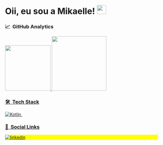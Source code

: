 # Oii, eu sou a Mikaelle! <img src="https://raw.githubusercontent.com/kaueMarques/kaueMarques/master/hi.gif" width="30" height="30"/> 
 

### 📈 &nbsp;GitHub Analytics
<div align="left">
  <a href="https://github.com/mikaelleps">
  <img height="150em" src="https://github-readme-stats.vercel.app/api?username=mikaelleps&show_icons=true&theme=dracula&include_all_commits=true&count_private=true"/>
  <img height="180em" src="https://github-readme-stats.vercel.app/api/top-langs/?username=mikaelleps&layout=compact&langs_count=7&theme=dracula"/>
</div>

### 🛠 &nbsp;Tech Stack
 ![Kotlin](https://img.shields.io/badge/Kotlin-0095D5?&style=for-the-badge&logo=kotlin&logoColor=white)&nbsp;

### 💬 &nbsp;Social Links

<p align="left" style="background:yellow">
 <a href="https://www.linkedin.com/in/mikaelle-pereira-de-sousa-7b0a4b151" target="_blank">
 <img align="center" src="https://img.shields.io/badge/LinkedIn-0077B5?style=for-the-badge&logo=linkedin&logoColor=white" alt="linkedin"/>
</a>
    


